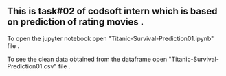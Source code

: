 ## This is task#02 of codsoft intern which is based on prediction of rating movies .

To open the jupyter notebook open "Titanic-Survival-Prediction01.ipynb" file .

To see the clean data obtained from the dataframe open "Titanic-Survival-Prediction01.csv" file .
